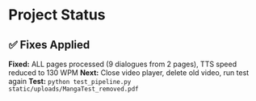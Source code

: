# Project Status

## ✅ Fixes Applied

**Fixed:** ALL pages processed (9 dialogues from 2 pages), TTS speed reduced to 130 WPM
**Next:** Close video player, delete old video, run test again
**Test:** `python test_pipeline.py static/uploads/MangaTest_removed.pdf`
